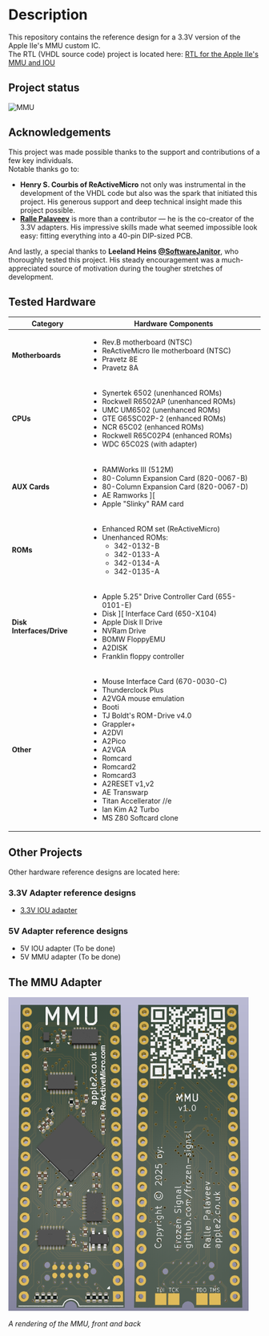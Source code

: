 # Description
This repository contains the reference design for a 3.3V version of the Apple IIe's MMU custom IC.</br>
The RTL (VHDL source code) project is located here: [RTL for the Apple IIe's MMU and IOU](https://github.com/frozen-signal/Apple_IIe_MMU_IOU)

## Project status
![MMU](https://img.shields.io/badge/3.3_V_Apple_IIe_MMU-Stable-green)<br/>

## Acknowledgements

This project was made possible thanks to the support and contributions of a few key individuals.<br/>
Notable thanks go to:
 * **Henry S. Courbis of ReActiveMicro** not only was instrumental in the development of the VHDL code but also was the spark that initiated this project. His generous support and deep technical insight made this project possible.
 * **[Ralle Palaveev](https://github.com/rallepalaveev)** is more than a contributor — he is the co-creator of the 3.3V adapters. His impressive skills made what seemed impossible look easy: fitting everything into a 40-pin DIP-sized PCB.



And lastly, a special thanks to **Leeland Heins [@SoftwareJanitor](https://github.com/softwarejanitor)**, who thoroughly tested this project. His steady encouragement was a much-appreciated source of motivation during the tougher stretches of development.

## Tested Hardware

| Category         | Hardware Components |
|------------------|---------------------|
| **Motherboards** | <ul><li>Rev.B motherboard (NTSC)</li><li>ReActiveMicro IIe motherboard (NTSC)</li><li>Pravetz 8E</li><li>Pravetz 8A</li></ul> |
| **CPUs**         | <ul><li>Synertek 6502 (unenhanced ROMs)</li><li>Rockwell R6502AP (unenhanced ROMs)</li><li>UMC UM6502 (unenhanced ROMs)</li><li>GTE G65SC02P-2 (enhanced ROMs)</li><li>NCR 65C02 (enhanced ROMs)</li><li>Rockwell R65C02P4 (enhanced ROMs)</li><li>WDC 65C02S (with adapter)</li></ul> |
| **AUX Cards**    | <ul><li>RAMWorks III (512M)</li><li>80-Column Expansion Card (820-0067-B)</li><li>80-Column Expansion Card (820-0067-D)</li><li>AE Ramworks ][</li><li>Apple "Slinky" RAM card</li></ul> |
| **ROMs**         | <ul><li>Enhanced ROM set (ReActiveMicro)</li><li>Unenhanced ROMs:<ul><li>342-0132-B</li><li>342-0133-A</li><li>342-0134-A</li><li>342-0135-A</li></ul></li></ul> |
| **Disk Interfaces/Drive** | <ul><li>Apple 5.25" Drive Controller Card (655-0101-E)</li><li>Disk ][ Interface Card (650-X104)</li><li>Apple Disk II Drive</li><li>NVRam Drive</li><li>BOMW FloppyEMU</li><li>A2DISK</li><li>Franklin floppy controller</li></ul> |
| **Other**        | <ul><li>Mouse Interface Card (670-0030-C)</li><li>Thunderclock Plus</li><li>A2VGA mouse emulation</li><li>Booti</li><li>TJ Boldt's ROM-Drive v4.0</li><li>Grappler+</li><li>A2DVI</li><li>A2Pico</li><li>A2VGA</li><li>Romcard</li><li>Romcard2</li><li>Romcard3</li><li>A2RESET v1,v2</li><li>AE Transwarp</li><li>Titan Accellerator //e</li><li>Ian Kim A2 Turbo</li><li>MS Z80 Softcard clone</li></ul> |

## Other Projects
Other hardware reference designs are located here:
### 3.3V Adapter reference designs
- [3.3V IOU adapter](https://github.com/frozen-signal/Apple_IIe_IOU_3V3)
### 5V Adapter reference designs
- 5V IOU adapter (To be done)
- 5V MMU adapter (To be done)

## The MMU Adapter
<a align="center">
    <img src="/resources/MMU_Raytraced_v1.0.png" style="width: 480px"/>
</a>
<p><i>A rendering of the MMU, front and back</i></p>
